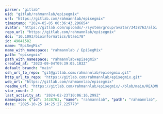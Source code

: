 ```yaml
---
parser: "gitlab"
uid: "gitlab/rahmannlab/episegmix"
url: "https://gitlab.com/rahmannlab/episegmix"
timestamp: "2024-05-05 00:36:43.296654"
avatar: "https://gitlab.com/uploads/-/system/group/avatar/3438763/albi.png"
repo_url: "https://gitlab.com/rahmannlab/episegmix"
doi: "10.1093/bioinformatics/btae178"
id: 49041582
name: "EpiSegMix"
name_with_namespace: "rahmannlab / EpiSegMix"
path: "episegmix"
path_with_namespace: "rahmannlab/episegmix"
created_at: "2023-09-04T09:39:05.103Z"
default_branch: "main"
ssh_url_to_repo: "git@gitlab.com:rahmannlab/episegmix.git"
http_url_to_repo: "https://gitlab.com/rahmannlab/episegmix.git"
web_url: "https://gitlab.com/rahmannlab/episegmix"
readme_url: "https://gitlab.com/rahmannlab/episegmix/-/blob/main/README.md"
star_count: 2
last_activity_at: "2024-02-23T10:06:16.299Z"
namespace: {"id": 3438763, "name": "rahmannlab", "path": "rahmannlab", "kind": "group", "full_path": "rahmannlab", "parent_id": null, "avatar_url": "/uploads/-/system/group/avatar/3438763/albi.png", "web_url": "https://gitlab.com/groups/rahmannlab"}
date: "2025-10-25 14:25:27.225770"
---
```

